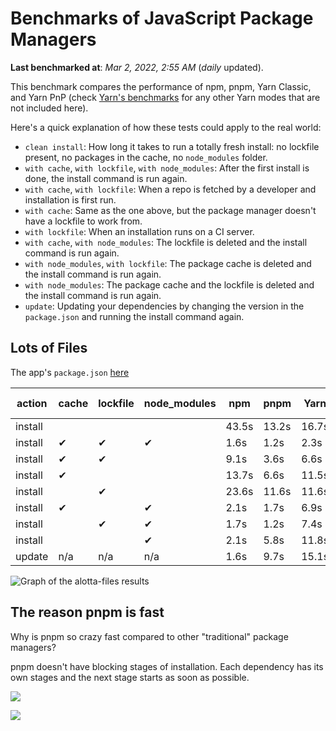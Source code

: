 # Benchmarks of JavaScript Package Managers

**Last benchmarked at**: _Mar 2, 2022, 2:55 AM_ (_daily_ updated).

This benchmark compares the performance of npm, pnpm, Yarn Classic, and Yarn PnP (check [Yarn's benchmarks](https://yarnpkg.com/benchmarks) for any other Yarn modes that are not included here).

Here's a quick explanation of how these tests could apply to the real world:

- `clean install`: How long it takes to run a totally fresh install: no lockfile present, no packages in the cache, no `node_modules` folder.
- `with cache`, `with lockfile`, `with node_modules`: After the first install is done, the install command is run again.
- `with cache`, `with lockfile`: When a repo is fetched by a developer and installation is first run.
- `with cache`: Same as the one above, but the package manager doesn't have a lockfile to work from.
- `with lockfile`: When an installation runs on a CI server.
- `with cache`, `with node_modules`: The lockfile is deleted and the install command is run again.
- `with node_modules`, `with lockfile`: The package cache is deleted and the install command is run again.
- `with node_modules`: The package cache and the lockfile is deleted and the install command is run again.
- `update`: Updating your dependencies by changing the version in the `package.json` and running the install command again.

## Lots of Files

The app's `package.json` [here](https://github.com/pnpm/pnpm.github.io/blob/main/benchmarks/fixtures/alotta-files/package.json)

| action  | cache | lockfile | node_modules| npm | pnpm | Yarn | Yarn PnP |
| ---     | ---   | ---      | ---         | --- | ---  | ---  | ---      |
| install |       |          |             | 43.5s | 13.2s | 16.7s | 24.3s |
| install | ✔     | ✔        | ✔           | 1.6s | 1.2s | 2.3s | n/a |
| install | ✔     | ✔        |             | 9.1s | 3.6s | 6.6s | 1.5s |
| install | ✔     |          |             | 13.7s | 6.6s | 11.5s | 5.9s |
| install |       | ✔        |             | 23.6s | 11.6s | 11.6s | 18.4s |
| install | ✔     |          | ✔           | 2.1s | 1.7s | 6.9s | n/a |
| install |       | ✔        | ✔           | 1.7s | 1.2s | 7.4s | n/a |
| install |       |          | ✔           | 2.1s | 5.8s | 11.8s | n/a |
| update  | n/a | n/a | n/a | 1.6s | 9.7s | 15.1s | 29.6s |

<img alt="Graph of the alotta-files results" src="/img/benchmarks/alotta-files.svg" />

## The reason pnpm is fast

Why is pnpm so crazy fast compared to other "traditional" package managers?

pnpm doesn't have blocking stages of installation. Each dependency has its own stages and the next stage starts as soon as possible.

![](/img/installation-stages-of-other-pms.png)

![](/img/installation-stages-of-pnpm.jpg)